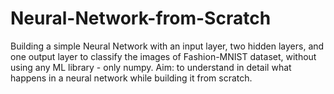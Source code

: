 # Neural-Network-from-Scratch
Building a simple Neural Network with an input layer, two hidden layers, and one output layer to classify the images of Fashion-MNIST dataset, without using any ML library - only numpy.
Aim: to understand in detail what happens in a neural network while building it from scratch.
